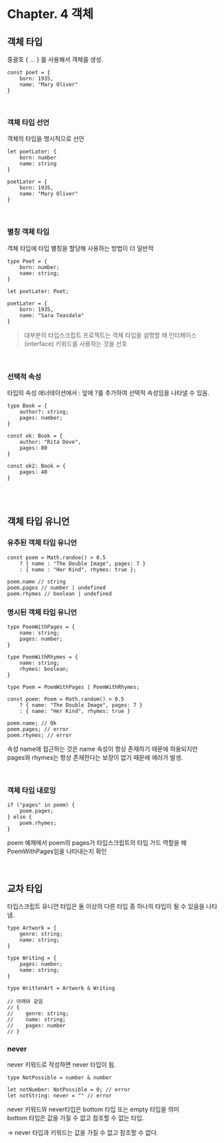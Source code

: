 # Chapter. 4 객체

## 객체 타입

중괄호 { ... } 를 사용해서 객체를 생성.

```
const poet = {
    born: 1935,
    name: "Mary Oliver"
}
```

<br>

### 객체 타입 선언

객체의 타입을 명시적으로 선언

```
let poetLater: {
    born: number
    name: string
}

poetLater = {
    born: 1935,
    name: "Mary Oliver"
}

```

<br>

### 별칭 객체 타입

객체 타입에 타입 별칭을 할당해 사용하는 방법이 더 일반적

```
type Poet = {
    born: number;
    name: string;
}

let poetLater: Poet;

poetLater = {
    born: 1935,
    name: "Sara Teasdale"
}

```

> 대부분의 타입스크립트 프로젝트는 객체 타입을 설명할 때 인터페이스(interface) 키워드를 사용하는 것을 선호

<br>

### 선택적 속성

타입의 속성 애너테이션에서 : 앞에 ?를 추가하여 선택적 속성임을 나타낼 수 있음.

```
type Book = {
    author?: string;
    pages: number;
}

const ok: Book = {
    author: "Rita Dove",
    pages: 80
}

const ok2: Book = {
    pages: 40
}
```

<br><br>

## 객체 타입 유니언

### 유추된 객체 타입 유니언

```
const poem = Math.randoe() > 0.5
    ? { name : "The Double Image", pages: 7 }
    : { name : "Her Kind", rhymes: true };

poem.name // string
poem.pages // number | undefined
poem.rhymes // boolean | undefined
```

### 명시된 객체 타입 유니언

```
type PoemWithPages = {
    name: string;
    pages: number;
}

type PoemWithRhymes = {
    name: string;
    rhymes: boolean;
}

type Poem = PoemWithPages | PoemWithRhymes;

const poem: Poem = Math.random() > 0.5
    ? { name: "The Double Image", pages: 7 }
    : { name: "Her Kind", rhymes: true }

poem.name; // Ok
poem.pages; // error
poem.rhymes; // error

```

속성 name에 접근하는 것은 name 속성이 항상 존재하기 때문에 허용되지만\
pages와 rhymes는 항상 존재한다는 보장이 없기 때문에 에러가 발생.

<br>

### 객체 타입 내로잉

```
if ("pages" in poem) {
    poem.pages;
} else {
    poem.rhymes;
}
```

poem 예제에서 poem의 pages가 타입스크립트의 타입 가드 역할을 해 PoemWithPages임을 나타내는지 확인

<br>

## 교차 타입

타입스크립트 유니언 타입은 둘 이상의 다른 타입 중 하나의 타입이 될 수 있음을 나타냄.

```
type Artwork = {
    genre: string;
    name: string;
}

type Writing = {
    pages: number;
    name: string;
}

type WrittenArt = Artwork & Writing

// 아래와 같음
// {
//    genre: string;
//    name: string;
//    pages: number
// }

```

### never

never 키워드로 작성하면 never 타입이 됨.

```
type NotPossible = number & number

let notNumber: NotPossible = 0; // error
let notString: never = "" // error
```

never 키워드와 never타입은 bottom 타입 또는 empty 타입을 의미\
bottom 타입은 값을 가질 수 없고 참조할 수 없는 타입.

-> never 타입과 키워드는 값을 가질 수 없고 참조할 수 없다.
